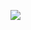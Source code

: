 [![](https://mermaid.ink/img/pako:eNq1U8FOwzAM_ZUqpyKmfUAPSBNcODBNDHHKxUu81iKNKzeZYKP_TtYVtK47Ml-c2I6f82wflGGLqlDGQds-EZQCtfZZkt6SvWIjbGNgeYktGXDZ4eQ-yn1gA5LfnVkaiO2FqUWHhtjDkCKve1Vk6yDkyyG00_4cd9GAoKv4LT3esifDI2BHZULxsUbhi0S9HwJ6i-M6KGUhkEcWQeJ33ufXoZewwxIsy7MPKB7DCBk_aUOygpI85FHcVXRLpw8veQeLDeTj0iI42sNvjutF0Kpij7ci-_85vCk32R9FRzVQM59_P0zHcxoynaRpzKTlaqYSLTWQTbvRN0GrUGGNWhXpaEE-tNK-S3GQ0Ndf3qgiSMSZEo5lpYotuDbdYmMTj8NiDdbuB39tFW0?type=png)](https://mermaid.live/edit#pako:eNq1U8FOwzAM_ZUqpyKmfUAPSBNcODBNDHHKxUu81iKNKzeZYKP_TtYVtK47Ml-c2I6f82wflGGLqlDGQds-EZQCtfZZkt6SvWIjbGNgeYktGXDZ4eQ-yn1gA5LfnVkaiO2FqUWHhtjDkCKve1Vk6yDkyyG00_4cd9GAoKv4LT3esifDI2BHZULxsUbhi0S9HwJ6i-M6KGUhkEcWQeJ33ufXoZewwxIsy7MPKB7DCBk_aUOygpI85FHcVXRLpw8veQeLDeTj0iI42sNvjutF0Kpij7ci-_85vCk32R9FRzVQM59_P0zHcxoynaRpzKTlaqYSLTWQTbvRN0GrUGGNWhXpaEE-tNK-S3GQ0Ndf3qgiSMSZEo5lpYotuDbdYmMTj8NiDdbuB39tFW0)
